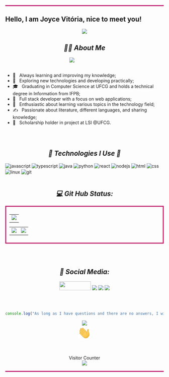 <div style="border-top: 3px solid #bc1069;"></div>

## Hello, I am Joyce Vitória, nice to meet you!

<div align="center"><img src="https://readme-typing-svg.herokuapp.com?color=ff79c6&center=true&lines=<Welcome+🖐️😁/>"/></div> 
<div align="center"> 
</div>

<h2 align="center"><i> 👩‍💻 About Me  </i></h2>
<img width="300px" align="right" style="float: right; margin-left: 20px;"  src="./octocat_joycevnr.png">
<br><br>
<div style="display: inline_block">
<ul>
  <li>🔭 &nbsp; Always learning and improving my knowledge;</li>
  <li>🤔 &nbsp; Exploring new technologies and developing practically;</li>
  <li>🎓 &nbsp; Graduating in Computer Science at UFCG and holds a technical degree in Information from IFPB;</li>
  <li>💼 &nbsp; Full stack developer with a focus on web applications;</li>
  <li>🌱 &nbsp; Enthusiastic about learning various topics in the technology field;</li>
  <li>✍️ &nbsp; Passionate about literature, different languages, and sharing knowledge;</li>
  <li>🚀 &nbsp; Scholarship holder in project at LSI @UFCG.</li>
</ul>
</div>

<br><br>

<h2 align="center"><i> 🌟 Technologies I Use  🌟</i></h2>
<div style="display: inline_block">
  <img align="center" alt="javascript" src="https://img.shields.io/badge/JavaScript-F7DF1E?style=for-the-badge&logo=javascript&logoColor=black" />
  <img align="center" alt="typescript" src="https://img.shields.io/badge/TypeScript-007ACC?style=for-the-badge&logo=typescript&logoColor=white" />
  <img align="center" alt="java" src="https://img.shields.io/badge/Java-007396?style=for-the-badge&logo=java&logoColor=white" />
  <img align="center" alt="python" src="https://img.shields.io/badge/Python-3776AB?style=for-the-badge&logo=python&logoColor=white" />
  <img align="center" alt="react" src="https://img.shields.io/badge/React-20232A?style=for-the-badge&logo=react&logoColor=61DAFB" />
  <img align="center" alt="nodejs" src="https://img.shields.io/badge/Node.js-43853D?style=for-the-badge&logo=node.js&logoColor=white" />
  <img align="center" alt="html" src="https://img.shields.io/badge/HTML-E34F26?style=for-the-badge&logo=html5&logoColor=white" />
  <img align="center" alt="css" src="https://img.shields.io/badge/CSS-1572B6?style=for-the-badge&logo=css3&logoColor=white" />
  <img align="center" alt="linux" src="https://img.shields.io/badge/Linux-FCC624?style=for-the-badge&logo=linux&logoColor=black" />
  <img align="center" alt="git" src="https://img.shields.io/badge/Git-F05032?style=for-the-badge&logo=git&logoColor=white" />
</div><br/>

<h2 align="center"><i> 💻 Git Hub Status: </i></h2>

<div align="center" style="border: 3px solid #bc1069; padding: 10px;">
   <table>
    <tr>
      <td>
        <img height="100%" src="https://github-readme-stats.vercel.app/api/top-langs/?username=joycevnr&layout=compact&langs_count=50&theme=omni"/>
      </td>
    </tr>
  </table>
  <table>
    <tr>
      <td>
        <img height="100%" src="https://github-readme-streak-stats.herokuapp.com?user=joycevnr&theme=omni&locale=pt_BR"/>
      </td>
      <td>
        <img height="100%" src="https://github-readme-stats.vercel.app/api?username=joycevnr&show_icons=true&theme=omni&include_all_comits=true&count_private=true"/>
      </td>
    </tr>
  </table>
</div>


<br><br>

<h2 align="center"><i> 🌌 Social Media: </i></h2> 
<div align="center"> 
  <a href="https://gitlab.com/joycevnr" target="_blank"><img height="28" width="100" src="https://img.shields.io/badge/GitLab-330F63?style=for-the-badge&logo=gitlab&logoColor=white" target="_blank"></a> 
  <a href="https://instagram.com/joyce_vitoriar/" target="_blank"><img src="https://img.shields.io/badge/-Instagram-%23E4405F?style=for-the-badge&logo=instagram&logoColor=white" target="_blank"></a>
  <a href ="joyce.vitoria@estudante.ufcg.edu.br"><img src="https://img.shields.io/badge/-Gmail-%23333?style=for-the-badge&logo=gmail&logoColor=white" target="_blank"></a>
  <a href="https://www.linkedin.com/in/joycevitoria/" target="_blank"><img src="https://img.shields.io/badge/-LinkedIn-%230077B5?style=for-the-badge&logo=linkedin&logoColor=white" target="_blank"></a>  
</div>

<br><br>

```javascript
console.log("As long as I have questions and there are no answers, I will continue to write." - Clarice Lispector);
```

         
<div align="center">
       <img src="https://readme-typing-svg.herokuapp.com?color=ff79c6&center=true&vCenter=true&lines=<I+hope+you+enjoyed/>"/> 
</div>


<div align="center">
       <img src="https://raw.githubusercontent.com/ABSphreak/ABSphreak/master/gifs/Hi.gif" height="40px"/>
</div>
<br></br>
<p align="center"> 
  Visitor Counter<br>
  <img src="https://profile-counter.glitch.me/joycevnr/count.svg" />
</p>

<div style="border-bottom: 3px solid #bc1069;"></div>
